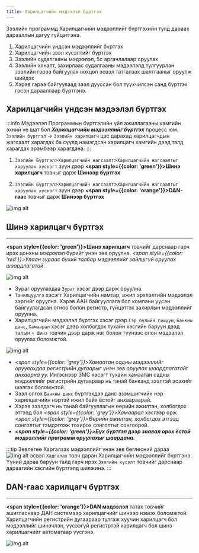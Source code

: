 ```yaml
---
title: Харилцагчийн мэдээлэл бүртгэх
---
```


Зээлийн программд Харилцагчийн мэдээллийг бүртгэхийн тулд дараах дарааллын дагуу гүйцэтгэнэ.
>
1.	Харилцагчийн үндсэн мэдээллийг бүртгэх
2.	Харилцагчийн зээл хүсэлтийг бүртгэх
3.	Зээлийн судалгааны мэдээлэл, 5с аргачлалаар оруулах
4.	Зээлийн хяналт, захирлаас судалгааны мэдээлэлд тулгуурлан зээлийн гэрээ байгуулах нөхцөл эсвэл татгалзах  шалтгааныг оруулж шийдэх
5.	Хэрэв гэрээ байгуулаад зээл дууссан бол түүхчилсэн санд бүртгэх гэсэн дарааллаар бүртгэнэ.  


## Харилцагчийн үндсэн мэдээлэл бүртгэх 
:::info Мэдээлэл 
Программын бүртгэлийн үйл ажиллагааны хамгийн эхний үе шат бол _**Харилцагчийн мэдээллийг бүртгэх**_ процесс юм.  `Зээлийн бүртгэл` -> `Зээлийн харилцагч` цэс дарахад харилцагчдын жагсаалт харагдах ба сүүлд нэмэгдсэн харилцагч хамгийн дээд талд харагдах эрэмбээр харагдана.
:::

1.	`Зээлийн Бүртгэл`>`Харилцагчийн жагсаалт`>`Харилцагчийн жагсаалтыг харуулах хүснэгт` зүүн дээр **<span style={{color: 'green'}}>Шинэ харилцагч</span>** товчыг дарж **Шинээр бүртгэх**

2.	`Зээлийн Бүртгэл`>` Харилцагчийн жагсаалт `>`Харилцагчийн жагсаалтыг харуулах хүснэгт` зүүн дээр **<span style={{color: 'orange'}}>DAN- гаас</span>** товчыг дарж **Шинээр бүртгэх**

![img alt](/img/image-7.png)

## Шинэ харилцагч бүртгэх
___
 
**<span style={{color: 'green'}}>Шинэ харилцагч</span>** товчийг дарснаар гарч ирэх цонхны мэдээлэл бүрийг үнэн зөв оруулна. 
_<span style={{color: 'red'}}>Улаан зураас бүхий талбар мэдээллийг зайлшгүй оруулах шаардлагатай. </span>_


![img alt](/img/image-8.png)

- Зураг оруулахдаа `Зураг` хэсэг дээр дарж  оруулна.
- `Танилцуулга` хэсэгт Харилцагчийн намтар, ажил эрхлэлтийн мэдээлэл зэргийг оруулна. Хэрэв ААН байгууллага бол компани үүсэн байгуулагдсан огноо болон регистр, гүйцэтгэх захирлын мэдээллийг оруулна. 
- Харилцагчийн мэдээлэл бүртгэх хэсэг дээр `Гэр бүлийн гишүүн`, `Банкны данс`, `Хамаарал` хэсэг дээр холбогдох тухайн хэсгийн баруун дээд талын `+ Шинэ` товчин дээр дарж нэг болон түүнээс олон мэдээлэл оруулах боломжтой. 

![img alt](/img/image-11.png)

- _<span style={{color: 'grey'}}>Хамаатан садны мэдээллийг оруулахдаа регистрийн дугаарыг үнэн зөв оруулах шаардлагатайг анхаарна уу.</span>_  Ингэснээр ЗМС хэсэгт тухайн хамаатан садны мэдээллийг регистрийн дугаараар нь танай банканд зээлтэй эсэхийг шалгах боломжтой. 
- Зээл олгох `Банкны данс` бүртгэхдээ данс эзэмшигчийн нэр харилцагчийн нэртэй ижил байх ёстойг анхаараарай. 
- Хэрэв зээлдэгч нь танай байгууллагын өөрийн ажилтан, холбогдох этгээд бол _<span style={{color: 'grey'}}>Хамаарал</span>_ хэсгээр орж _<span style={{color: 'grey'}}>Өөрийн ажилтан, холбогдох этгээд</span>_ сонголтыг тэмдэглэж тохирох сонголтыг сонгоорой.
- _**<span style={{color: 'green'}}>Бүх бүртгэл дээр заавал орох ёстой мэдээллийг программ оруулахыг шаардана.</span>**_



:::tip Зөвлөгөө
 Харгалзах мэдээллийг үнэн зөв бөглөсний дараа ![img alt](/img/save.svg) эсвэл `Хадгалах` товч даран Харилцагчийн мэдээллийг бүртгэнэ. Үүний дараа баруун талд гарч ирэх `Зээлийн хүсэлт` товчийг дарснаар дараагийн хэсгийн бүртгэлд шилжинэ.
:::
 

## DAN-гаас харилцагч бүртгэх
___

**<span style={{color: 'orange'}}>DAN мэдээлэл</span>** татах товчийг ашигласнаар ДАН системээр харилцагчийг шинээр нэмэх боломжтой. Харилцагчийн регистрийн дугаараар тулгаж хуучин харилцагч бол мэдээллийг шинэчлэн,  үүсээгүй регистртэй харилцагч бол шинэ харилцагчийг автоматаар үүсгэнэ.  

![img alt](/img/dan.png)


 
 

